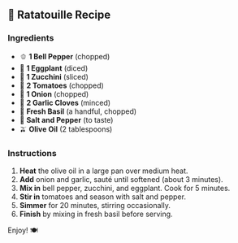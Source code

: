 ## 🥘 Ratatouille Recipe

### Ingredients

- 🫑 **1 Bell Pepper** (chopped)
- 🍆 **1 Eggplant** (diced)
- 🥒 **1 Zucchini** (sliced)
- 🍅 **2 Tomatoes** (chopped)
- 🧅 **1 Onion** (chopped)
- 🧄 **2 Garlic Cloves** (minced)
- 🌿 **Fresh Basil** (a handful, chopped)
- 🧂 **Salt and Pepper** (to taste)
- 🫒 **Olive Oil** (2 tablespoons)

### Instructions

1. **Heat** the olive oil in a large pan over medium heat.
2. **Add** onion and garlic, sauté until softened (about 3 minutes).
3. **Mix in** bell pepper, zucchini, and eggplant. Cook for 5 minutes.
4. **Stir in** tomatoes and season with salt and pepper.
5. **Simmer** for 20 minutes, stirring occasionally.
6. **Finish** by mixing in fresh basil before serving.

Enjoy! 🍽️
